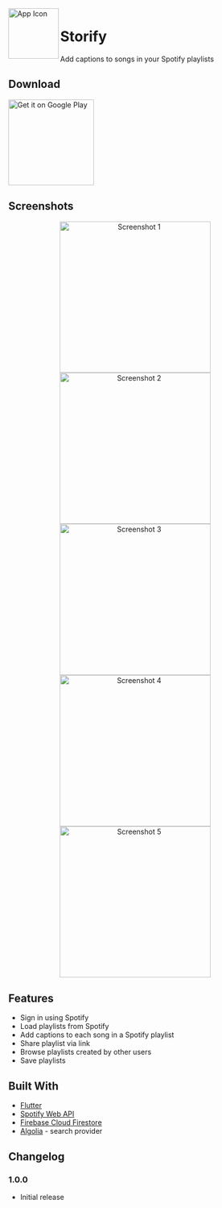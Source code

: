 <img align="left" width="100" height="100" src="https://github.com/gyeongmin-lee/Storify/blob/master/images/logo.png" alt="App Icon">

# Storify

Add captions to songs in your Spotify playlists

## Download
<a href='https://play.google.com/store/apps/details?id=com.minlee.storify'><img alt='Get it on Google Play' src='https://play.google.com/intl/en_us/badges/images/generic/en_badge_web_generic.png' width="170"/></a>

## Screenshots

<p align="center">
  <img alt='Screenshot 1' src='https://github.com/gyeongmin-lee/Storify/blob/master/screenshots/Screenshot_20200822-201717.jpg' width="300"/>
  <img alt='Screenshot 2' src='https://github.com/gyeongmin-lee/Storify/blob/master/screenshots/Screenshot_20200822-201734.jpg' width="300"/>
  <img alt='Screenshot 3' src='https://github.com/gyeongmin-lee/Storify/blob/master/screenshots/Screenshot_20200822-201803.jpg' width="300"/>
  <img alt='Screenshot 4' src='https://github.com/gyeongmin-lee/Storify/blob/master/screenshots/Screenshot_20200822-201811.jpg' width="300"/>
  <img alt='Screenshot 5' src='https://github.com/gyeongmin-lee/Storify/blob/master/screenshots/Screenshot_20200822-201833.jpg' width="300"/>
 </p>

## Features
- Sign in using Spotify 
- Load playlists from Spotify
- Add captions to each song in a Spotify playlist
- Share playlist via link
- Browse playlists created by other users
- Save playlists

## Built With
- [Flutter](https://flutter.dev/)
- [Spotify Web API](https://developer.spotify.com/documentation/web-api/)
- [Firebase Cloud Firestore](https://firebase.google.com/)
- [Algolia](https://www.algolia.com/) - search provider

## Changelog

### 1.0.0
- Initial release
